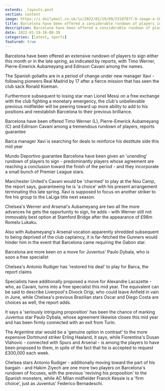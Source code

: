 ```yaml
---
extends: _layouts.post
section: content
image: https://i.dailymail.co.uk/1s/2022/01/19/09/53107877-0-image-a-105_1642585626997.jpg 
title: Barcelona have been offered a considerable rundown of players including Cavani, Werner and Aubameyang 
description: Barcelona have been offered a considerable rundown of players including Cavani, Werner and Aubameyang 
date: 2022-01-19-16-08-39 
categories: [latest, sports] 
featured: true 
--- 
```

Barcelona have been offered an extensive rundown of players to sign either this month or in the late spring, as indicated by reports, with Timo Werner, Pierre-Emerick Aubameyang and Edinson Cavani among the names.

The Spanish goliaths are in a period of change under new manager Xavi - following pioneers Real Madrid by 17 after a fierce mission that has seen the club sack Ronald Koeman.

Furthermore subsequent to losing star man Lionel Messi on a free exchange with the club fighting a monetary emergency, the club's unbelievable previous midfielder will be peering toward up more ability to add to his positions and reestablish Barcelona to their previous brilliance.

Barcelona have been offered Timo Werner (L), Pierre-Emerick Aubameyang (C) and Edinson Cavani among a tremendous rundown of players, reports guarantee

Barca manager Xavi is searching for deals to reinforce his destitute side this mid year

Mundo Deportivo guarantee Barcelona have been given an 'unending' rundown of players to sign - predominantly players whose agreement are reaching a conclusion toward the finish of the period - and they incorporate a small bunch of Premier League stars.

Manchester United's Cavani would be 'charmed' to play at the Nou Camp, the report says, guaranteeing he is 'a choice' with his present arrangement terminating this late spring. Xavi is supposed to focus on another striker to fire his group to the LaLiga title next season.

Chelsea's Werner and Arsenal's Aubameyang are two all the more advances he gets the opportunity to sign, he adds - with Werner still not immovably best option at Stamford Bridge after the appearance of £98m Romelu Lukaku.

Also with Aubameyang's Arsenal vocation apparently shredded subsequent to being deprived of the club captaincy, it is far-fetched the Gunners would hinder him in the event that Barcelona came requiring the Gabon star.

Barcelona are more keen on a move for Juventus' Paulo Dybala, who is soon a free specialist

Chelsea's Antonio Rudiger has 'restored his deal' to play for Barca, the report claims

Specialists have additionally proposed a move for Alexandre Lacazette - who, as Cavani, turns into a free specialist this mid year. The equivalent can be said to describe Liverpool's Divock Origi, who could leave Anfield in vain in June, while Chelsea's previous Brazilian stars Oscar and Diego Costa are choices as well, the report adds.

It says a 'seriously intriguing proposition' has been the chance of marking Juventus star Paulo Dybala, whose agreement likewise closes this mid year and has been firmly connected with an exit from Turin.

The Argentine star would be a 'genuine option in contrast' to the more expensive Dortmund striker Erling Haaland, it says, while Fiorentina's Dusan Vlahovic - connected with Spurs and Arsenal - is among the players to have been proposed to them, in spite of the fact that he is accepted to request £300,000 each week.

Chelsea stars Antonio Rudiger - additionally moving toward the part of his bargain - and Hakim Ziyech are one more two players on Barcelona's rundown of focuses, with the previous 'reviving his proposition' to the Spanish monsters, while AC Milan midfielder Franck Kessie is a 'firm choice', just as Juventus' Federico Bernadeschi.